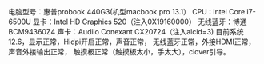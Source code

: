 电脑型号：惠普probook 440G3(机型macbook pro 13.1）
CPU : Intel Core i7-6500U
显卡：Intel HD Graphics 520（注入0X19160000）
无线蓝牙：博通BCM94360Z4
声卡：Audiio Conexant CX20724（注入alcid=3)
目前系统12.6，显示正常，Hidpi开启正常，声音正常，
无线蓝牙正常，外接HDMI正常，声音外接输出正常，
触摸板正常（触摸板太小，手太大），clover引导。
